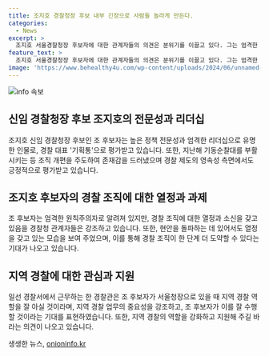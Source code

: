 ```yaml
---
title: 조지호 경찰청장 후보 내부 긴장으로 사람들 놀라게 만든다.
categories:
  - News
excerpt: >
  조지호 서울경찰청장 후보자에 대한 관계자들의 의견은 분위기를 이끌고 있다. 그는 엄격한 선생님과 촌스런 형님이 되어 함께 일하는 직원들에게 긴장감을 주며, 지역 경찰 역할에 관심과 지원을 바라는 의견도 있다. 그러나 일부 관계자들은 후배들에게 더 많은 배려와 지원을 바란다. 이에 대한 공감과 기대가 높아지고 있다. 그의 전문성과 업무 능력에 대한 긍정적인 평가도 함께 언급되고 있다. 이에 대한 기사를 작성해보겠습니다!
feature_text: >
  조지호 서울경찰청장 후보자에 대한 관계자들의 의견은 분위기를 이끌고 있다. 그는 엄격한 선생님과 촌스런 형님이 되어 함께 일하는 직원들에게 긴장감을 주며, 지역 경찰 역할에 관심과 지원을 바라는 의견도 있다. 그러나 일부 관계자들은 후배들에게 더 많은 배려와 지원을 바란다. 이에 대한 공감과 기대가 높아지고 있다. 그의 전문성과 업무 능력에 대한 긍정적인 평가도 함께 언급되고 있다. 이에 대한 기사를 작성해보겠습니다!
image: 'https://www.behealthy4u.com/wp-content/uploads/2024/06/unnamed-file.png'
---
```


<p><img src="https://www.behealthy4u.com/wp-content/uploads/2024/06/unnamed-file.png" alt="info 속보" /></p>

<h2 data-ke-size="size26">신임 경찰청장 후보 조지호의 전문성과 리더십</h2>

<p data-ke-size="size16">조지호 신임 경찰청장 후보인 조 후보자는 높은 정책 전문성과 엄격한 리더십으로 유명한 인물로, 경찰 대표 '기획통'으로 평가받고 있습니다. 또한, 지난해 기동순찰대를 부활시키는 등 조직 개편을 주도하여 존재감을 드러냈으며 경찰 제도의 영속성 측면에서도 긍정적으로 평가받고 있습니다.</p>

<h2 data-ke-size="size26">조지호 후보자의 경찰 조직에 대한 열정과 과제</h2>

<p data-ke-size="size16">조 후보자는 엄격한 원칙주의자로 알려져 있지만, 경찰 조직에 대한 열정과 소신을 갖고 있음을 경찰청 관계자들은 강조하고 있습니다. 또한, 현안을 돌파하는 데 있어서도 열정을 갖고 있는 모습을 보여 주었으며, 이를 통해 경찰 조직이 한 단계 더 도약할 수 있다는 기대가 나오고 있습니다.</p>

<h2 data-ke-size="size26">지역 경찰에 대한 관심과 지원</h2>

<p data-ke-size="size16">일선 경찰서에서 근무하는 한 경찰관은 조 후보자가 서울청장으로 있을 때 지역 경찰 역할을 잘 아실 것이라며, 지역 경찰 업무의 중요성을 강조하고, 조 후보자가 이를 잘 수행할 것이라는 기대를 표현하였습니다. 또한, 지역 경찰의 역할을 강화하고 지원해 주길 바라는 의견이 나오고 있습니다.</p>
생생한 뉴스, <a href="https://onioninfo.kr" rel="dofollow">onioninfo.kr</a>


